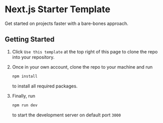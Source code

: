 # Next.js Starter Template
Get started on projects faster with a bare-bones approach.

## Getting Started
1. Click `Use this template` at the top right of this page to clone the repo into your repository.
1. Once in your own account, clone the repo to your machine and run 
    ```Javascript
    npm install
    ```
    to install all required packages.

1. Finally, run
    ```Javascript
    npm run dev
    ```
    to start the development server on default port `3000`